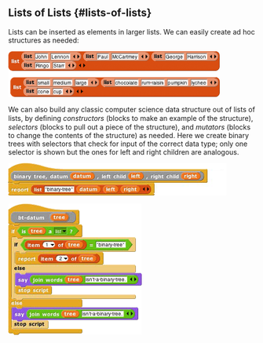## Lists of Lists {#lists-of-lists}

Lists can be inserted as elements in larger lists. We can easily create ad hoc structures as needed:

![image](SnapManual/Image_085.png)

We can also build any classic computer science data structure out of lists of lists, by deﬁning _constructors_ (blocks to make an example of the structure), _selectors_ (blocks to pull out a piece of the structure), and _mutators_ (blocks to change the contents of the structure) as needed. Here we create binary trees with selectors that check for input of the correct data type; only one selector is shown but the ones for left and right children are analogous.

![image](SnapManual/Image_086.png)

![image](SnapManual/Image_087.png)